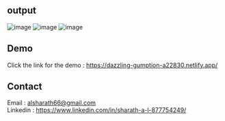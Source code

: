 ## output

![image](https://github.com/user-attachments/assets/a83d7dd5-b876-481b-b0e0-58b7308adf2b)
![image](https://github.com/user-attachments/assets/feb28627-af7e-46c2-a546-3991553f5f61)
![image](https://github.com/user-attachments/assets/f41d01d9-03e8-4899-bff5-972762d69b2f)

## Demo 
Click the link for the demo : https://dazzling-gumption-a22830.netlify.app/

## Contact
Email : alsharath66@gmail.com <br>
Linkedin : https://www.linkedin.com/in/sharath-a-l-877754249/

